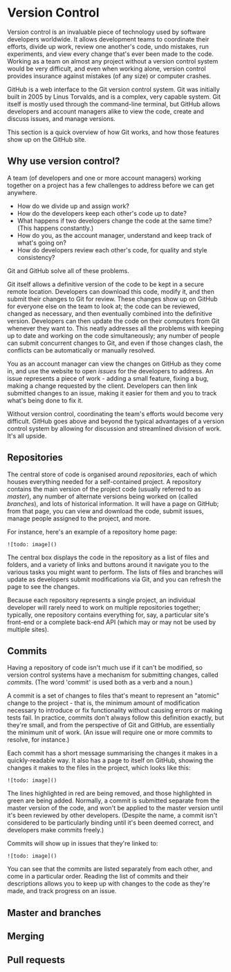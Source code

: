 # Version Control

Version control is an invaluable piece of technology used by software developers worldwide. It allows development teams to coordinate their efforts, divide up work, review one another's code, undo mistakes, run experiments, and view every change that's ever been made to the code. Working as a team on almost any project without a version control system would be very difficult, and even when working alone, version control provides insurance against mistakes (of any size) or computer crashes.

GitHub is a web interface to the Git version control system. Git was initially built in 2005 by Linus Torvalds, and is a complex, very capable system. Git itself is mostly used through the command-line terminal, but GitHub allows developers and account managers alike to view the code, create and discuss issues, and manage versions.

This section is a quick overview of how Git works, and how those features show up on the GitHub site.

## Why use version control?

A team (of developers and one or more account managers) working together on a project has a few challenges to address before we can get anywhere.
- How do we divide up and assign work?
- How do the developers keep each other's code up to date?
- What happens if two developers change the code at the same time?  (This happens constantly.)
- How do you, as the account manager, understand and keep track of what's going on?
- How do developers review each other's code, for quality and style consistency?

Git and GitHub solve all of these problems.

Git itself allows a definitive version of the code to be kept in a secure remote location. Developers can download this code, modify it, and then submit their changes to Git for review. These changes show up on GitHub for everyone else on the team to look at; the code can be reviewed, changed as necessary, and then eventually combined into the definitive version. Developers can then update the code on their computers from Git whenever they want to. This neatly addresses all the problems with keeping up to date and working on the code simultaneously; any number of people can submit concurrent changes to Git, and even if those changes clash, the conflicts can be automatically or manually resolved.

You as an account manager can view the changes on GitHub as they come in, and use the website to open *issues* for the developers to address. An issue represents a piece of work - adding a small feature, fixing a bug, making a change requested by the client. Developers can then link submitted changes to an issue, making it easier for them and you to track what's being done to fix it.

Without version control, coordinating the team's efforts would become very difficult. GitHub goes above and beyond the typical advantages of a version control system by allowing for discussion and streamlined division of work. It's all upside.

## Repositories

The central store of code is organised around *repositories*, each of which houses everything needed for a self-contained project. A repository contains the main version of the project code (usually referred to as *master*), any number of alternate versions being worked on (called *branches*), and lots of historical information. It will have a page on GitHub; from that page, you can view and download the code, submit issues, manage people assigned to the project, and more.

For instance, here's an example of a repository home page:

`![todo: image]()`

The central box displays the code in the repository as a list of files and folders, and a variety of links and buttons around it navigate you to the various tasks you might want to perform. The lists of files and branches will update as developers submit modifications via Git, and you can refresh the page to see the changes.

Because each repository represents a single project, an individual developer will rarely need to work on multiple repositories together; typically, one repository contains everything for, say, a particular site's front-end or a complete back-end API (which may or may not be used by multiple sites).

## Commits

Having a repository of code isn't much use if it can't be modified, so version control systems have a mechanism for submitting changes, called *commits*. (The word 'commit' is used both as a verb and a noun.)

A commit is a set of changes to files that's meant to represent an "atomic" change to the project - that is, the minimum amount of modification necessary to introduce or fix functionality without causing errors or making tests fail. In practice, commits don't always follow this definition exactly, but they're small, and from the perspective of Git and GitHub, are essentially the minimum unit of work. (An issue will require one or more commits to resolve, for instance.)

Each commit has a short message summarising the changes it makes in a quickly-readable way. It also has a page to itself on GitHub, showing the changes it makes to the files in the project, which looks like this:

`![todo: image]()`

The lines highlighted in red are being removed, and those highlighted in green are being added. Normally, a commit is submitted separate from the master version of the code, and won't be applied to the master version until it's been reviewed by other developers. (Despite the name, a commit isn't considered to be particularly binding until it's been deemed correct, and developers make commits freely.)

Commits will show up in issues that they're linked to:

`![todo: image]()`

You can see that the commits are listed separately from each other, and come in a particular order. Reading the list of commits and their descriptions allows you to keep up with changes to the code as they're made, and track progress on an issue.

## Master and branches

## Merging

## Pull requests
